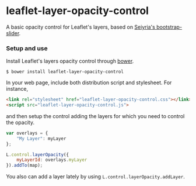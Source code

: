 # leaflet-layer-opacity-control
A basic opacity control for Leaflet's layers, based on [Seiyria's bootstrap-slider](https://github.com/seiyria/bootstrap-slider).

### Setup and use

Install Leaflet's layers opacity control through [bower](http://bower.io/).

```
$ bower install leaflet-layer-opacity-control
```

In your web page, include both distribution script and stylesheet. For instance,

```html
<link rel="stylesheet" href="leaflet-layer-opacity-control.css"></link>
<script src="leaflet-layer-opacity-control.js">
```

and then setup the control adding the layers for which you need to control the opacity.

```javascript
var overlays = {
    "My Layer": myLayer
};

L.control.layerOpacity({ 
    myLayerId: overlays.myLayer
}).addTo(map);
```

You also can add a layer lately by using ```L.control.layerOpacity.addLayer```.
